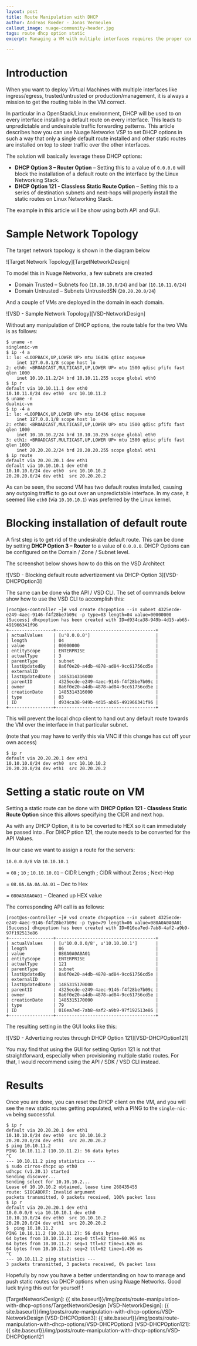```yaml
---
layout: post
title: Route Manipulation with DHCP
author: Andreas Roeder - Jonas Vermeulen
callout_image: nuage-community-header.jpg
tags: route dhcp option static
excerpt: Managing a VM with multiple interfaces requires the proper configuration of static routes to ensure traffic leaves the machine over the intented network interface. This blog describes how the DHCP functionality within Nuage Networks VSP needs to be programmed to properly install these routes.

---
```


# Introduction

When you want to deploy Virtual Machines with multiple interfaces like ingress/egress, trusted/untrusted or production/management, it is always a mission to get the routing table in the VM correct.

In particular in a OpenStack/Linux environment, DHCP will be used to on every interface installing a default route on every interface. This leads to unpredictable and undesirable traffic forwarding patterns. This article describes how you can use Nuage Networks VSP to set DHCP options in such a way that only a single default route installed and other static routes are installed on top to steer traffic over the other interfaces.

The solution will basically leverage these DHCP options:

- **DHCP Option 3 – Router Option** – Setting this to a value of `0.0.0.0` will block the installation of a default route on the interface by the Linux Networking Stack.
- **DHCP Option 121 - Classless Static Route Option** – Setting this to a series of destination subnets and next-hops will properly install the static routes on Linux Networking Stack.

The example in this article will be show using both API and GUI.

# Sample Network Topology

The target network topology is shown in the diagram below

![Target Network Topology][TargetNetworkDesign]

To model this in Nuage Networks, a few subnets are created

- Domain Trusted – Subnets foo (`10.10.10.0/24`) and bar (`10.10.11.0/24`)
- Domain Untrusted – Subnets UntrustedSN (`20.20.20.0/24`)

And a couple of VMs are deployed in the domain in each domain.

![VSD - Sample Network Topology][VSD-NetworkDesign]

Without any manipulation of DHCP options, the route table for the two VMs is as follows:

```
$ uname -n
singlenic-vm
$ ip -4 a
1: lo: <LOOPBACK,UP,LOWER UP> mtu 16436 qdisc noqueue
    inet 127.0.0.1/8 scope host lo
2: eth0: <BROADCAST,MULTICAST,UP,LOWER UP> mtu 1500 qdisc pfifo fast qlen 1000
    inet 10.10.11.2/24 brd 10.10.11.255 scope global eth0
$ ip r
default via 10.10.11.1 dev eth0
10.10.11.0/24 dev eth0  src 10.10.11.2
$ uname -n
dualnic-vm
$ ip -4 a
1: lo: <LOOPBACK,UP,LOWER UP> mtu 16436 qdisc noqueue
    inet 127.0.0.1/8 scope host lo
2: eth0: <BROADCAST,MULTICAST,UP,LOWER UP> mtu 1500 qdisc pfifo fast qlen 1000
    inet 10.10.10.2/24 brd 10.10.10.255 scope global eth0
3: eth1: <BROADCAST,MULTICAST,UP,LOWER UP> mtu 1500 qdisc pfifo fast qlen 1000
    inet 20.20.20.2/24 brd 20.20.20.255 scope global eth1
$ ip route
default via 20.20.20.1 dev eth1
default via 10.10.10.1 dev eth0
10.10.10.0/24 dev eth0  src 10.10.10.2
20.20.20.0/24 dev eth1  src 20.20.20.2
```

As can be seen, the second VM has two default routes installed, causing any outgoing traffic to go out over an unpredictable interface. In my case, it seemed like `eth0` (via `10.10.10.1`) was preferred by the Linux kernel.

# Blocking installation of default route

A first step is to get rid of the undesirable default route. This can be done by setting **DHCP Option 3 – Router** to a value of `0.0.0.0`. DHCP Options can be configured on the Domain / Zone / Subnet level.

The screenshot below shows how to do this on the VSD Architect

![VSD - Blocking default route advertizement via DHCP-Option 3][VSD-DHCPOption3]


The same can be done via the API / VSD CLI. The set of commands below show how to use the VSD CLI to accomplish this:

```
[root@os-controller ~]# vsd create dhcpoption --in subnet 4325ecde-e249-4aec-9146-f4f28be7b09c -p type=03 length=04 value=00000000
[Success] dhcpoption has been created with ID=d934ca38-949b-4d15-ab65-491966341f96
+-----------------+--------------------------------------+
| actualValues    | [u'0.0.0.0']                         |
| length          | 04                                   |
| value           | 00000000                             |
| entityScope     | ENTERPRISE                           |
| actualType      | 3                                    |
| parentType      | subnet                               |
| lastUpdatedBy   | 8a6f0e20-a4db-4878-ad84-9cc61756cd5e |
| externalID      |                                      |
| lastUpdatedDate | 1485314316000                        |
| parentID        | 4325ecde-e249-4aec-9146-f4f28be7b09c |
| owner           | 8a6f0e20-a4db-4878-ad84-9cc61756cd5e |
| creationDate    | 1485314316000                        |
| type            | 03                                   |
| ID              | d934ca38-949b-4d15-ab65-491966341f96 |
+-----------------+--------------------------------------+
```

This will prevent the local dhcp client to hand out any default route towards the VM over the interface in that particular subnet.

(note that you may have to verify this via VNC if this change has cut off your own access)

```
$ ip r
default via 20.20.20.1 dev eth1
10.10.10.0/24 dev eth0  src 10.10.10.2
20.20.20.0/24 dev eth1  src 20.20.20.2
```

# Setting a static route on VM

Setting a static route can be done with **DHCP Option 121 - Classless Static Route Option** since this allows specifying the CIDR and next hop.

As with any DHCP Option, it is to be coverted to HEX so it can immediately be passed into . For DHCP ption 121, the route needs to be converted for the API Values.

In our case we want to assign a route for the servers:

`10.0.0.0/8` via `10.10.10.1`

= `08` ; `10` ; `10.10.10.01` – CIDR Length ; CIDR without Zeros ; Next-Hop

= `08.0A.0A.0A.0A.01` – Dec to Hex

= `080A0A0A0A01` – Cleaned up HEX value


The corresponding API call is as follows:

```
[root@os-controller ~]# vsd create dhcpoption --in subnet 4325ecde-e249-4aec-9146-f4f28be7b09c -p type=79 length=06 value=080A0A0A0A01
[Success] dhcpoption has been created with ID=016ea7ed-7ab8-4af2-a9b9-97f192513e86
+-----------------+--------------------------------------+
| actualValues    | [u'10.0.0.0/8', u'10.10.10.1']       |
| length          | 06                                   |
| value           | 080A0A0A0A01                         |
| entityScope     | ENTERPRISE                           |
| actualType      | 121                                  |
| parentType      | subnet                               |
| lastUpdatedBy   | 8a6f0e20-a4db-4878-ad84-9cc61756cd5e |
| externalID      |                                      |
| lastUpdatedDate | 1485315170000                        |
| parentID        | 4325ecde-e249-4aec-9146-f4f28be7b09c |
| owner           | 8a6f0e20-a4db-4878-ad84-9cc61756cd5e |
| creationDate    | 1485315170000                        |
| type            | 79                                   |
| ID              | 016ea7ed-7ab8-4af2-a9b9-97f192513e86 |
+-----------------+--------------------------------------+
```

The resulting setting in the GUI looks like this:

![VSD - Advertizing routes through DHCP Option 121][VSD-DHCPOption121]

You may find that using the GUI for setting Option 121 is not that straightforward, especially when provisioning multiple static routes. For that, I would recommend using the API / SDK / VSD CLI instead.


# Results

Once you are done, you can reset the DHCP client on the VM, and you will see the new static routes getting populated, with a PING to the `single-nic-vm` being successful.

```
$ ip r
default via 20.20.20.1 dev eth1
10.10.10.0/24 dev eth0  src 10.10.10.2
20.20.20.0/24 dev eth1  src 20.20.20.2
$ ping 10.10.11.2
PING 10.10.11.2 (10.10.11.2): 56 data bytes
^C
--- 10.10.11.2 ping statistics ---
$ sudo cirros-dhcpc up eth0
udhcpc (v1.20.1) started
Sending discover...
Sending select for 10.10.10.2...
Lease of 10.10.10.2 obtained, lease time 268435455
route: SIOCADDRT: Invalid argument
packets transmitted, 0 packets received, 100% packet loss
$ ip r
default via 20.20.20.1 dev eth1
10.0.0.0/8 via 10.10.10.1 dev eth0
10.10.10.0/24 dev eth0  src 10.10.10.2
20.20.20.0/24 dev eth1  src 20.20.20.2
$  ping 10.10.11.2
PING 10.10.11.2 (10.10.11.2): 56 data bytes
64 bytes from 10.10.11.2: seq=0 ttl=62 time=60.965 ms
64 bytes from 10.10.11.2: seq=1 ttl=62 time=1.626 ms
64 bytes from 10.10.11.2: seq=2 ttl=62 time=1.456 ms
^C
--- 10.10.11.2 ping statistics ---
3 packets transmitted, 3 packets received, 0% packet loss
```

Hopefully by now you have a better understanding on how to manage and push static routes via DHCP options when using Nuage Networks. Good luck trying this out for yourself !


[TargetNetworkDesign]: {{ site.baseurl}}/img/posts/route-manipulation-with-dhcp-options/TargetNetworkDesign
[VSD-NetworkDesign]: {{ site.baseurl}}/img/posts/route-manipulation-with-dhcp-options/VSD-NetworkDesign
[VSD-DHCPOption3]: {{ site.baseurl}}/img/posts/route-manipulation-with-dhcp-options/VSD-DHCPOption3
[VSD-DHCPOption121]: {{ site.baseurl}}/img/posts/route-manipulation-with-dhcp-options/VSD-DHCPOption121
